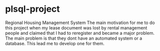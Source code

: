 # plsql-project
Regional Housing Management System
The main motivation for me to do this project when my lease document was lost by rental management people and claimed that I had to reregister and became a major problem.
The main problem is that they dont have an automated system or a database.
This lead me to develop one for them.
